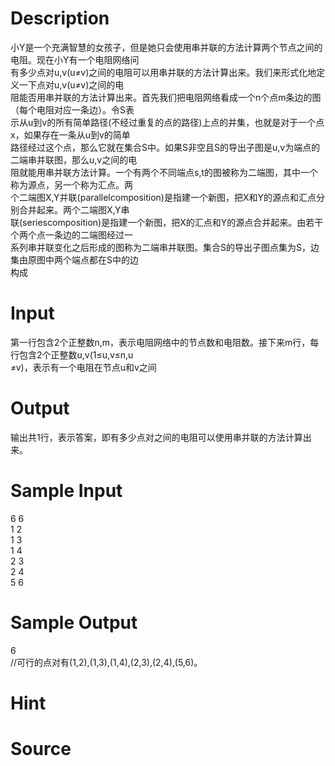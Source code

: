 
# Description

<div class="content"><div>
<div>小Y是一个充满智慧的女孩子，但是她只会使用串并联的方法计算两个节点之间的电阻。现在小Y有一个电阻网络问</div>
<div>有多少点对u,v(u≠v)之间的电阻可以用串并联的方法计算出来。我们来形式化地定义一下点对u,v(u≠v)之间的电</div>
<div>阻能否用串并联的方法计算出来。首先我们把电阻网络看成一个n个点m条边的图（每个电阻对应一条边）。令S表</div>
<div>示从u到v的所有简单路径(不经过重复的点的路径)上点的并集，也就是对于一个点x，如果存在一条从u到v的简单</div>
<div>路径经过这个点，那么它就在集合S中。如果S非空且S的导出子图是u,v为端点的二端串并联图，那么u,v之间的电</div>
<div>阻就能用串并联方法计算。一个有两个不同端点s,t的图被称为二端图，其中一个称为源点，另一个称为汇点。两</div>
<div>个二端图X,Y并联(parallelcomposition)是指建一个新图，把X和Y的源点和汇点分别合并起来。两个二端图X,Y串</div>
<div>联(seriescomposition)是指建一个新图，把X的汇点和Y的源点合并起来。由若干个两个点一条边的二端图经过一</div>
<div>系列串并联变化之后形成的图称为二端串并联图。集合S的导出子图点集为S，边集由原图中两个端点都在S中的边</div>
<div>构成</div>
</div></div>

# Input

<div class="content"><div>第一行包含2个正整数n,m，表示电阻网络中的节点数和电阻数。接下来m行，每行包含2个正整数u,v(1≤u,v≤n,u</div>
<div>≠v)，表示有一个电阻在节点u和v之间</div></div>

# Output

<div class="content"><p>输出共1行，表示答案，即有多少点对之间的电阻可以使用串并联的方法计算出来。</p></div>

# Sample Input

<div class="content"><span class="sampledata">6 6<br/>
1 2<br/>
1 3<br/>
1 4<br/>
2 3<br/>
2 4<br/>
5 6<br/>
</span></div>

# Sample Output

<div class="content"><span class="sampledata">6<br/>
//可行的点对有(1,2),(1,3),(1,4),(2,3),(2,4),(5,6)。</span></div>

# Hint

<div class="content"><p></p></div>

# Source

<div class="content"><p><a href="problemset.php?search="></a></p></div>


